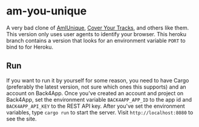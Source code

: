 # am-you-unique
A very bad clone of [AmIUnique](https://amiunique.org), [Cover Your Tracks](https://coveryourtracks.eff.org), and others like them. This version only uses user agents to identify your browser. This heroku branch contains a version that looks for an environment variable `PORT` to bind to for Heroku.

## Run
If you want to run it by yourself for some reason, you need to have Cargo (preferably the latest version, not sure which ones this supports) and an account on Back4App. Once you've created an account and project on Back4App, set the environment variable `BACK4APP_APP_ID` to the app id and `BACK4APP_API_KEY` to the REST API key. After you've set the environment variables, type `cargo run` to start the server. Visit `http://localhost:8080` to see the site.

